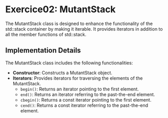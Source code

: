 # Exercice02: MutantStack

The MutantStack class is designed to enhance the functionality of the std::stack container by making it iterable. It provides iterators in addition to all the member functions of std::stack.

## Implementation Details

The MutantStack class includes the following functionalities:

- **Constructor**: Constructs a MutantStack object.
- **Iterators**: Provides iterators for traversing the elements of the MutantStack.
  - `begin()`: Returns an iterator pointing to the first element.
  - `end()`: Returns an iterator referring to the past-the-end element.
  - `cbegin()`: Returns a const iterator pointing to the first element.
  - `cend()`: Returns a const iterator referring to the past-the-end element.

